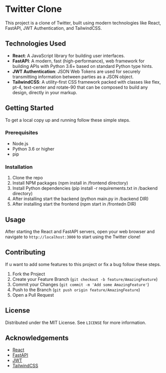 # Twitter Clone

This project is a clone of Twitter, built using modern technologies like React, FastAPI, JWT Authentication, and TailwindCSS.

## Technologies Used

- **React**: A JavaScript library for building user interfaces.
- **FastAPI**: A modern, fast (high-performance), web framework for building APIs with Python 3.6+ based on standard Python type hints.
- **JWT Authentication**: JSON Web Tokens are used for securely transmitting information between parties as a JSON object.
- **TailwindCSS**: A utility-first CSS framework packed with classes like flex, pt-4, text-center and rotate-90 that can be composed to build any design, directly in your markup.

## Getting Started

To get a local copy up and running follow these simple steps.

### Prerequisites

- Node.js
- Python 3.6 or higher
- pip

### Installation

1. Clone the repo
2. Install NPM packages (npm install in /frontend directory)
3. Install Python dependencies (pip install -r requirements.txt in /backend directory)
4. After installing start the backend (python main.py in /backend DIR)
5. After installing start the frontend (npm start in /frontedn DIR)

## Usage

After starting the React and FastAPI servers, open your web browser and navigate to `http://localhost:3000` to start using the Twitter clone!

## Contributing

If u want to add some features to this project or fix a bug follow these steps.

1. Fork the Project
2. Create your Feature Branch (`git checkout -b feature/AmazingFeature`)
3. Commit your Changes (`git commit -m 'Add some AmazingFeature'`)
4. Push to the Branch (`git push origin feature/AmazingFeature`)
5. Open a Pull Request

## License

Distributed under the MIT License. See `LICENSE` for more information.

## Acknowledgements

- [React](https://reactjs.org/)
- [FastAPI](https://fastapi.tiangolo.com/)
- [JWT](https://jwt.io/)
- [TailwindCSS](https://tailwindcss.com/)
